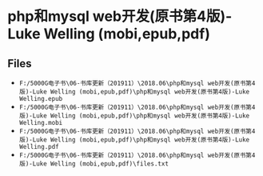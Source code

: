 # php和mysql web开发(原书第4版)-Luke Welling (mobi,epub,pdf)

## Files

- `F:/5000G电子书\06-书库更新（201911）\2018.06\php和mysql web开发(原书第4版)-Luke Welling (mobi,epub,pdf)\php和mysql web开发(原书第4版)-Luke Welling.epub`
- `F:/5000G电子书\06-书库更新（201911）\2018.06\php和mysql web开发(原书第4版)-Luke Welling (mobi,epub,pdf)\php和mysql web开发(原书第4版)-Luke Welling.mobi`
- `F:/5000G电子书\06-书库更新（201911）\2018.06\php和mysql web开发(原书第4版)-Luke Welling (mobi,epub,pdf)\php和mysql web开发(原书第4版)-Luke Welling.pdf`
- `F:/5000G电子书\06-书库更新（201911）\2018.06\php和mysql web开发(原书第4版)-Luke Welling (mobi,epub,pdf)\files.txt`
